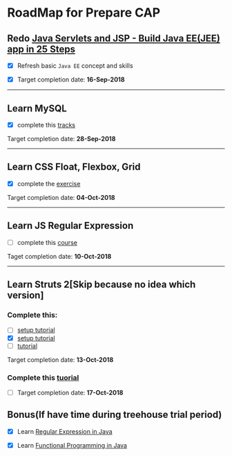 # RoadMap for Prepare CAP

## Redo [Java Servlets and JSP - Build Java EE(JEE) app in 25 Steps](https://in28minutes1.teachable.com/courses/enrolled/259228)

- [x] Refresh basic ```Java EE``` concept and skills

- [x] Target completion date: **16-Sep-2018**

---

## Learn MySQL
- [x] complete this [tracks](https://teamtreehouse.com/tracks/beginning-sql)

Target completion date: **28-Sep-2018**

---

## Learn CSS Float, Flexbox, Grid 
- [x] complete the [exercise](https://youtu.be/68dwHUa_XYo)

Target completion date: **04-Oct-2018**

---

## Learn JS Regular Expression
- [ ] complete this [course](https://teamtreehouse.com/library/regular-expressions-in-javascript)

Taget completion date: **10-Oct-2018**

---

## Learn Struts 2[Skip because no idea which version]
### Complete this:
- [ ] [setup tutorial](https://youtu.be/2vmsJ8WUhOU)
- [x] [setup tutorial](https://o7planning.org/en/10329/struts2-tutorial-for-beginners)
- [ ] [tutorial](https://www.youtube.com/watch?v=f46WEeM8HTA&list=PLB7BB551126EDD5E0&index=1)

Target completion date: **13-Oct-2018**

### Complete this [tuorial](https://www.youtube.com/watch?v=IhdPzI483Wk)

- [ ] Target completion date: **17-Oct-2018**



## Bonus(If have time during treehouse trial period)

- [x] Learn [Regular Expression in Java](https://teamtreehouse.com/library/regular-expressions-in-java)


- [x] Learn [Functional Programming in Java](https://teamtreehouse.com/library/introduction-to-functional-programming)

